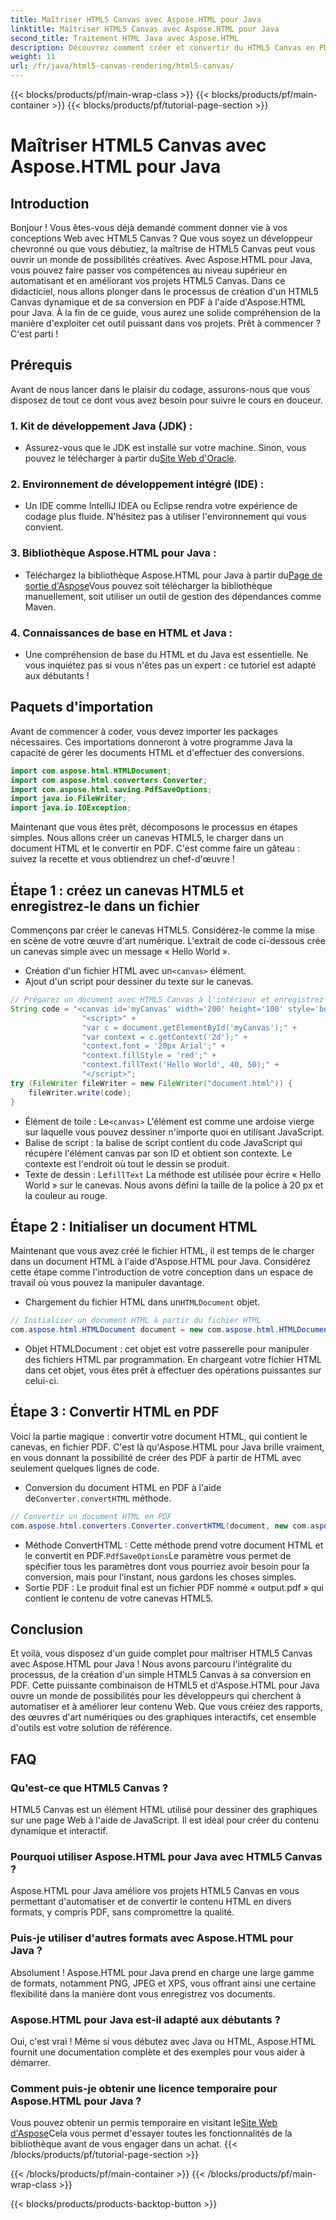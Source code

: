 ```yaml
---
title: Maîtriser HTML5 Canvas avec Aspose.HTML pour Java
linktitle: Maîtriser HTML5 Canvas avec Aspose.HTML pour Java
second_title: Traitement HTML Java avec Aspose.HTML
description: Découvrez comment créer et convertir du HTML5 Canvas en PDF à l'aide d'Aspose.HTML pour Java. Ce guide est parfait pour les développeurs qui cherchent à améliorer leurs projets Web.
weight: 11
url: /fr/java/html5-canvas-rendering/html5-canvas/
---
```


{{< blocks/products/pf/main-wrap-class >}}
{{< blocks/products/pf/main-container >}}
{{< blocks/products/pf/tutorial-page-section >}}

# Maîtriser HTML5 Canvas avec Aspose.HTML pour Java

## Introduction
Bonjour ! Vous êtes-vous déjà demandé comment donner vie à vos conceptions Web avec HTML5 Canvas ? Que vous soyez un développeur chevronné ou que vous débutiez, la maîtrise de HTML5 Canvas peut vous ouvrir un monde de possibilités créatives. Avec Aspose.HTML pour Java, vous pouvez faire passer vos compétences au niveau supérieur en automatisant et en améliorant vos projets HTML5 Canvas. Dans ce didacticiel, nous allons plonger dans le processus de création d'un HTML5 Canvas dynamique et de sa conversion en PDF à l'aide d'Aspose.HTML pour Java. À la fin de ce guide, vous aurez une solide compréhension de la manière d'exploiter cet outil puissant dans vos projets. Prêt à commencer ? C'est parti !
## Prérequis
Avant de nous lancer dans le plaisir du codage, assurons-nous que vous disposez de tout ce dont vous avez besoin pour suivre le cours en douceur.
### 1. Kit de développement Java (JDK) :
   -  Assurez-vous que le JDK est installé sur votre machine. Sinon, vous pouvez le télécharger à partir du[Site Web d'Oracle](https://www.oracle.com/java/technologies/javase-jdk11-downloads.html).
### 2. Environnement de développement intégré (IDE) :
   - Un IDE comme IntelliJ IDEA ou Eclipse rendra votre expérience de codage plus fluide. N'hésitez pas à utiliser l'environnement qui vous convient.
### 3. Bibliothèque Aspose.HTML pour Java :
   -  Téléchargez la bibliothèque Aspose.HTML pour Java à partir du[Page de sortie d'Aspose](https://releases.aspose.com/html/java/)Vous pouvez soit télécharger la bibliothèque manuellement, soit utiliser un outil de gestion des dépendances comme Maven.
### 4. Connaissances de base en HTML et Java :
   - Une compréhension de base du HTML et du Java est essentielle. Ne vous inquiétez pas si vous n'êtes pas un expert : ce tutoriel est adapté aux débutants !
## Paquets d'importation
Avant de commencer à coder, vous devez importer les packages nécessaires. Ces importations donneront à votre programme Java la capacité de gérer les documents HTML et d'effectuer des conversions.
```java
import com.aspose.html.HTMLDocument;
import com.aspose.html.converters.Converter;
import com.aspose.html.saving.PdfSaveOptions;
import java.io.FileWriter;
import java.io.IOException;
```
Maintenant que vous êtes prêt, décomposons le processus en étapes simples. Nous allons créer un canevas HTML5, le charger dans un document HTML et le convertir en PDF. C'est comme faire un gâteau : suivez la recette et vous obtiendrez un chef-d'œuvre !
## Étape 1 : créez un canevas HTML5 et enregistrez-le dans un fichier
Commençons par créer le canevas HTML5. Considérez-le comme la mise en scène de votre œuvre d'art numérique. L'extrait de code ci-dessous crée un canevas simple avec un message « Hello World ».

-  Création d'un fichier HTML avec un`<canvas>` élément.
- Ajout d'un script pour dessiner du texte sur le canevas.
```java
// Préparez un document avec HTML5 Canvas à l'intérieur et enregistrez-le dans le fichier « document.html »
String code = "<canvas id='myCanvas' width='200' height='100' style='border:1px solid #d3d3d3;'></canvas>" +
				"<script>" +
				"var c = document.getElementById('myCanvas');" +
				"var context = c.getContext('2d');" +
				"context.font = '20px Arial';" +
				"context.fillStyle = 'red';" +
				"context.fillText('Hello World', 40, 50);" +
				"</script>";
try (FileWriter fileWriter = new FileWriter("document.html")) {
    fileWriter.write(code);
}
```

-  Élément de toile : Le`<canvas>` L'élément est comme une ardoise vierge sur laquelle vous pouvez dessiner n'importe quoi en utilisant JavaScript.
- Balise de script : la balise de script contient du code JavaScript qui récupère l'élément canvas par son ID et obtient son contexte. Le contexte est l'endroit où tout le dessin se produit.
-  Texte de dessin : Le`fillText` La méthode est utilisée pour écrire « Hello World » sur le canevas. Nous avons défini la taille de la police à 20 px et la couleur au rouge.
## Étape 2 : Initialiser un document HTML
Maintenant que vous avez créé le fichier HTML, il est temps de le charger dans un document HTML à l'aide d'Aspose.HTML pour Java. Considérez cette étape comme l'introduction de votre conception dans un espace de travail où vous pouvez la manipuler davantage.

-  Chargement du fichier HTML dans un`HTMLDocument` objet.
```java
// Initialiser un document HTML à partir du fichier HTML
com.aspose.html.HTMLDocument document = new com.aspose.html.HTMLDocument("document.html");
```

- Objet HTMLDocument : cet objet est votre passerelle pour manipuler des fichiers HTML par programmation. En chargeant votre fichier HTML dans cet objet, vous êtes prêt à effectuer des opérations puissantes sur celui-ci.
## Étape 3 : Convertir HTML en PDF
Voici la partie magique : convertir votre document HTML, qui contient le canevas, en fichier PDF. C'est là qu'Aspose.HTML pour Java brille vraiment, en vous donnant la possibilité de créer des PDF à partir de HTML avec seulement quelques lignes de code.

-  Conversion du document HTML en PDF à l'aide de`Converter.convertHTML` méthode.
```java
// Convertir un document HTML en PDF
com.aspose.html.converters.Converter.convertHTML(document, new com.aspose.html.saving.PdfSaveOptions(), "output.pdf");
```

-  Méthode ConvertHTML : Cette méthode prend votre document HTML et le convertit en PDF.`PdfSaveOptions`Le paramètre vous permet de spécifier tous les paramètres dont vous pourriez avoir besoin pour la conversion, mais pour l'instant, nous gardons les choses simples.
- Sortie PDF : Le produit final est un fichier PDF nommé « output.pdf » qui contient le contenu de votre canevas HTML5.

## Conclusion
Et voilà, vous disposez d'un guide complet pour maîtriser HTML5 Canvas avec Aspose.HTML pour Java ! Nous avons parcouru l'intégralité du processus, de la création d'un simple HTML5 Canvas à sa conversion en PDF. Cette puissante combinaison de HTML5 et d'Aspose.HTML pour Java ouvre un monde de possibilités pour les développeurs qui cherchent à automatiser et à améliorer leur contenu Web. Que vous créiez des rapports, des œuvres d'art numériques ou des graphiques interactifs, cet ensemble d'outils est votre solution de référence.
## FAQ
### Qu'est-ce que HTML5 Canvas ?
HTML5 Canvas est un élément HTML utilisé pour dessiner des graphiques sur une page Web à l'aide de JavaScript. Il est idéal pour créer du contenu dynamique et interactif.
### Pourquoi utiliser Aspose.HTML pour Java avec HTML5 Canvas ?
Aspose.HTML pour Java améliore vos projets HTML5 Canvas en vous permettant d'automatiser et de convertir le contenu HTML en divers formats, y compris PDF, sans compromettre la qualité.
### Puis-je utiliser d'autres formats avec Aspose.HTML pour Java ?
Absolument ! Aspose.HTML pour Java prend en charge une large gamme de formats, notamment PNG, JPEG et XPS, vous offrant ainsi une certaine flexibilité dans la manière dont vous enregistrez vos documents.
### Aspose.HTML pour Java est-il adapté aux débutants ?
Oui, c'est vrai ! Même si vous débutez avec Java ou HTML, Aspose.HTML fournit une documentation complète et des exemples pour vous aider à démarrer.
### Comment puis-je obtenir une licence temporaire pour Aspose.HTML pour Java ?
 Vous pouvez obtenir un permis temporaire en visitant le[Site Web d'Aspose](https://purchase.aspose.com/temporary-license/)Cela vous permet d'essayer toutes les fonctionnalités de la bibliothèque avant de vous engager dans un achat.
{{< /blocks/products/pf/tutorial-page-section >}}

{{< /blocks/products/pf/main-container >}}
{{< /blocks/products/pf/main-wrap-class >}}

{{< blocks/products/products-backtop-button >}}
